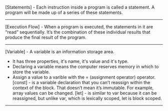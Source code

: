 [Statements] - Each instruction inside a program is called a statement. A program will be made up of a series of these statements.

<hr>

[Execution Flow] - When a program is executed, the statements in it are “read” sequentially. It’s the combination of these individual results that produce the final result of the program.

<hr>

[Variable] - A variable is an information storage area.

- It has three properties, it's name, it's value and it's type.
- Declaring a variable means the computer reserves memory in which to store the variable.
- Assign a value to a varible with the = (assignment operator) operator.
  [const] - is a variable declaration that you can’t reassign within the context of the block. That doesn’t mean it’s immutable. For example, array values can be changed.
  [let] - is similar to var because it can be reassigned, but unlike var, which is lexically scoped, let is block scoped.

<hr>

